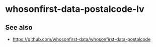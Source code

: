 # whosonfirst-data-postalcode-lv

## See also

* https://github.com/whosonfirst-data/whosonfirst-data-postalcode
